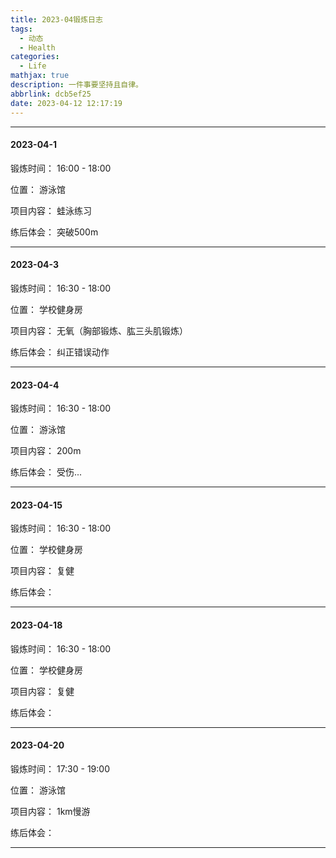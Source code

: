 ```yaml
---
title: 2023-04锻炼日志
tags:
  - 动态
  - Health
categories:
  - Life
mathjax: true
description: 一件事要坚持且自律。
abbrlink: dcb5ef25
date: 2023-04-12 12:17:19
---
```


---

#### 2023-04-1

锻炼时间： 16:00 - 18:00

位置： 游泳馆

项目内容： 蛙泳练习

练后体会： 突破500m

---

#### 2023-04-3

锻炼时间： 16:30 - 18:00

位置： 学校健身房

项目内容： 无氧（胸部锻炼、肱三头肌锻炼）

练后体会： 纠正错误动作

---

#### 2023-04-4

锻炼时间： 16:30 - 18:00

位置： 游泳馆

项目内容： 200m

练后体会： 受伤...

---

#### 2023-04-15

锻炼时间： 16:30 - 18:00

位置： 学校健身房

项目内容： 复健

练后体会： 

---

#### 2023-04-18

锻炼时间： 16:30 - 18:00

位置： 学校健身房

项目内容： 复健

练后体会： 

---

#### 2023-04-20

锻炼时间： 17:30 - 19:00

位置： 游泳馆

项目内容： 1km慢游

练后体会： 

---

